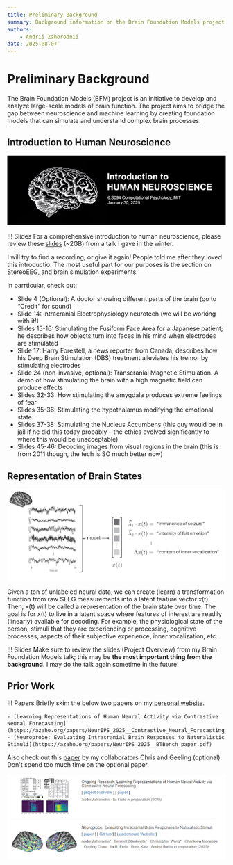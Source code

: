 ```yaml
---
title: Preliminary Background
summary: Background information on the Brain Foundation Models project.
authors:
    - Andrii Zahorodnii
date: 2025-08-07
---
```

# Preliminary Background

The Brain Foundation Models (BFM) project is an initiative to develop and analyze large-scale models of brain function. The project aims to bridge the gap between neuroscience and machine learning by creating foundation models that can simulate and understand complex brain processes.

## Introduction to Human Neuroscience

![Introduction to Human Neuroscience](images/intro_neuroscience.png)

!!! Slides
    For a comprehensive introduction to human neuroscience, please review these [slides](https://docs.google.com/presentation/d/1sAi4Ve-jf5c5d0HUJNJ0zBM-QifKDuI8/edit?usp=drive_link&ouid=113306152408669549596&rtpof=true&sd=true) (~2GB) from a talk I gave in the winter.

I will try to find a recording, or give it again! People told me after they loved this introductio. The most useful part for our purposes is the section on StereoEEG, and brain simulation experiments.

In parrticular, check out:

- Slide 4 (Optional): A doctor showing different parts of the brain (go to “Credit” for sound)
- Slide 14: Intracranial Electrophysiology neurotech (we will be working with it!)
- Slides 15-16: Stimulating the Fusiform Face Area for a Japanese patient; he describes how objects turn into faces in his mind when electrodes are stimulated
- Slide 17: Harry Forestell, a news reporter from Canada, describes how his Deep Brain Stimulation (DBS) treatment alleviates his tremor by stimulating electrodes
- Slide 24 (non-invasive, optional): Transcranial Magnetic Stimulation. A demo of how stimulating the brain with a high magnetic field can produce effects
- Slides 32-33: How stimulating the amygdala produces extreme feelings of fear
- Slides 35-36: Stimulating the hypothalamus modifying the emotional state
- Slides 37-38: Stimulating the Nucleus Accumbens (this guy would be in jail if he did this today probably – the ethics evolved significantly to where this would be unacceptable)
- Slides 45-46: Decoding images from visual regions in the brain (this is from 2011 though, the tech is SO much better now)

## Representation of Brain States

![Representation of Brain States](images/brain_representations.png)

Given a ton of unlabeled neural data, we can create (learn) a transformation function from raw SEEG measurements into a latent feature vector x(t). Then, x(t) will be called a representation of the brain state over time. The goal is for x(t) to live in a latent space where features of interest are readily (linearly) available for decoding. For example, the physiological state of the person, stimuli that they are experiencing or processing, cognitive processes, aspects of their subjective experience, inner vocalization, etc.

!!! Slides
    Make sure to review the slides (Project Overview) from my Brain Foundation Models talk; this may be **the most important thing from the background**. I may do the talk again sometime in the future!

## Prior Work

!!! Papers
    Briefly skim the below two papers on my [personal website](https://azaho.org/). 

    - [Learning Representations of Human Neural Activity via Contrastive Neural Forecasting](https://azaho.org/papers/NeurIPS_2025__Contrastive_Neural_Forecasting_paper.pdf)
    - [Neuroprobe: Evaluating Intracranial Brain Responses to Naturalistic Stimuli](https://azaho.org/papers/NeurIPS_2025__BTBench_paper.pdf)

Also check out this [paper](https://glchau.github.io/population-transformer/) by my collaborators Chris and Geeling (optional). Don't spend too much time on the optional paper.

![My Prior Work](images/papers.png)